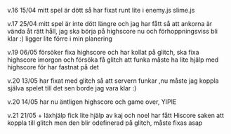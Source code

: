 v.16 15/04
mitt spel är dött så har fixat runt lite i enemy.js slime.js

v.17 25/04
mitt spel är inte dött längre och jag har fått så att ankorna är vända åt rätt håll, jag ska börja på highscore nu och förhoppningsviss bli klar :) ligger lite förre i min planering

v.19 06/05
försöker fixa highscore och har kollat på glitch, ska fixa highscore imorgon och försöka få glitch att funka måste ha lite hjälp med highscore för har fastnat på det

v.20 13/05
har fixat med glitch så att servern funkar ,nu måste jag koppla själva spelet till det sen borde jag vara klar :)

v.20 14/05
har nu äntligen highscore och game over, YIPIE

v.21 21/05 + läxhjälp
fick lite hjälp av kaj och noel har fått Hiscore saken att koppla till glitch men den blir odefinerad på glitch, måste fixas asap